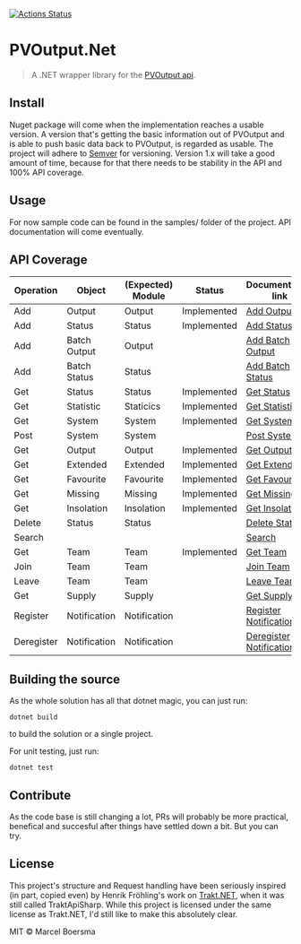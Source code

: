 [![Actions Status](https://github.com/pyrocumulus/pvoutput.net/workflows/build_and_test/badge.svg)](https://github.com/pyrocumulus/pvoutput.net/actions)


# PVOutput.Net

> A .NET wrapper library for the [PVOutput api](https://pvoutput.org/help.html#api-spec).

## Install

Nuget package will come when the implementation reaches a usable version. A version that's getting the basic information out of PVOutput and is able to push basic data back to PVOutput, is regarded as usable.
The project will adhere to [Semver](https://semver.org/) for versioning. Version 1.x will take a good amount of time, because for that there needs to be stability in the API and 100% API coverage.

## Usage

For now sample code can be found in the samples/ folder of the project. API documentation will come eventually.

## API Coverage

| Operation  | Object       | (Expected) Module | Status      | Documentation link      |
|------------|--------------|-------------------|-------------|-------------------------|
| Add        | Output       | Output            | Implemented | [Add Output](https://pvoutput.org/help.html#api-addoutput) |
| Add        | Status       | Status            | Implemented | [Add Status](https://pvoutput.org/help.html#api-addstatus) |
| Add        | Batch Output | Output            |             | [Add Batch Output](https://pvoutput.org/help.html#api-addbatchoutput) |
| Add        | Batch Status | Status            |             | [Add Batch Status](https://pvoutput.org/help.html#api-addbatchstatus) |
| Get        | Status       | Status            | Implemented | [Get Status](https://pvoutput.org/help.html#api-getstatus) |
| Get        | Statistic    | Staticics         | Implemented | [Get Statistic](https://pvoutput.org/help.html#api-getstatistic) |
| Get        | System       | System            | Implemented | [Get System](https://pvoutput.org/help.html#api-getsystem) |
| Post       | System       | System            |             | [Post System](https://pvoutput.org/help.html#api-postsystem) |
| Get        | Output       | Output            | Implemented | [Get Output](https://pvoutput.org/help.html#api-getoutput) |
| Get        | Extended     | Extended          | Implemented | [Get Extended](https://pvoutput.org/help.html#api-getextended) |
| Get        | Favourite    | Favourite         | Implemented | [Get Favourite](https://pvoutput.org/help.html#api-getfavourite) |
| Get        | Missing      | Missing           | Implemented | [Get Missing](https://pvoutput.org/help.html#api-getmissing) |
| Get        | Insolation   | Insolation        | Implemented | [Get Insolation](https://pvoutput.org/help.html#api-getinsolation) |
| Delete     | Status       | Status            |             | [Delete Status](https://pvoutput.org/help.html#api-deletestatus) |
| Search     |              |                   |             | [Search](https://pvoutput.org/help.html#api-search) |
| Get        | Team         | Team              | Implemented | [Get Team](https://pvoutput.org/help.html#api-getteam) |
| Join       | Team         | Team              |             | [Join Team](https://pvoutput.org/help.html#api-jointeam) |
| Leave      | Team         | Team              |             | [Leave Team](https://pvoutput.org/help.html#api-leaveteam) |
| Get        | Supply       | Supply            |             | [Get Supply](https://pvoutput.org/help.html#api-getsupply) |
| Register   | Notification | Notification      |             | [Register Notification](https://pvoutput.org/help.html#api-registernotification) |
| Deregister | Notification | Notification      |             | [Deregister Notification](https://pvoutput.org/help.html#api-deregisternotification) |

## Building the source

As the whole solution has all that dotnet magic, you can just run:

```posh
dotnet build
```

to build the solution or a single project. 

For unit testing, just run:

```posh
dotnet test
```

## Contribute

As the code base is still changing a lot, PRs will probably be more practical, benefical and succesful after things have settled down a bit. But you can try.

## License

This project's structure and Request handling have been seriously inspired (in part, copied even) by Henrik Fröhling's work on [Trakt.NET](https://github.com/henrikfroehling/Trakt.NET), when it was still called TraktApiSharp. While this project is licensed under the same license as Trakt.NET, I'd still like to make this absolutely clear.

MIT © Marcel Boersma

